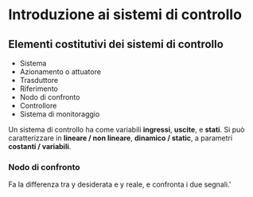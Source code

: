 # Introduzione ai sistemi di controllo
## Elementi costitutivi dei sistemi di controllo
 - Sistema
 - Azionamento o attuatore
 - Trasduttore
 - Riferimento
 - Nodo di confronto
 - Controllore
 - Sistema di monitoraggio

Un sistema di controllo ha come variabili **ingressi**, **uscite**, e **stati**. Si può caratterizzare in **lineare / non lineare**, **dinamico / static**, a parametri **costanti / variabili**.


### Nodo di confronto
Fa la differenza tra y desiderata e y reale, e confronta i due segnali.'